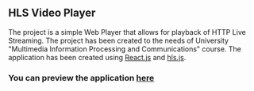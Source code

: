 ## HLS Video Player

The project is a simple Web Player that allows for playback of HTTP Live Streaming. The project has been created to the needs of University "Multimedia Information Processing and Communications" course. The application has been created using [React.js](https://reactjs.org/) and  [hls.js](https://github.com/video-dev/hls.js/).

### You can preview the application [here](https://mmorawiec03.github.io/video-player)
